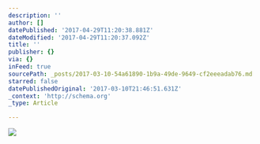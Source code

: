 ```yaml
---
description: ''
author: []
datePublished: '2017-04-29T11:20:38.881Z'
dateModified: '2017-04-29T11:20:37.092Z'
title: ''
publisher: {}
via: {}
inFeed: true
sourcePath: _posts/2017-03-10-54a61890-1b9a-49de-9649-cf2eeeadab76.md
starred: false
datePublishedOriginal: '2017-03-10T21:46:51.631Z'
_context: 'http://schema.org'
_type: Article

---
```

![](https://the-grid-user-content.s3-us-west-2.amazonaws.com/fafe4d88-e082-40c1-97e0-3fe39383615c.jpg)